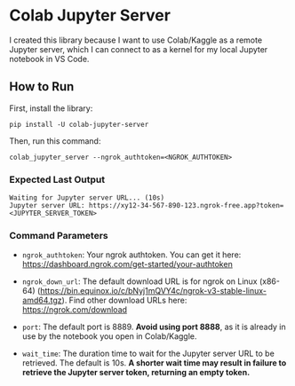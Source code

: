 # Colab Jupyter Server
I created this library because I want to use Colab/Kaggle as a remote Jupyter server, which I can connect to as a kernel for my local Jupyter notebook in VS Code.

## How to Run
First, install the library:
```
pip install -U colab-jupyter-server
```
Then, run this command:
```
colab_jupyter_server --ngrok_authtoken=<NGROK_AUTHTOKEN>
```

### Expected Last Output
```
Waiting for Jupyter server URL... (10s)
Jupyter server URL: https://xy12-34-567-890-123.ngrok-free.app?token=<JUPYTER_SERVER_TOKEN>
```

### Command Parameters
- `ngrok_authtoken`: Your ngrok authtoken. You can get it here: https://dashboard.ngrok.com/get-started/your-authtoken

- `ngrok_down_url`: The default download URL is for ngrok on Linux (x86-64) (https://bin.equinox.io/c/bNyj1mQVY4c/ngrok-v3-stable-linux-amd64.tgz). Find other download URLs here: https://ngrok.com/download

<!-- - `jupyter_password`: The Jupyter server password. You will be asked for a password if not set. -->

- `port`: The default port is 8889. **Avoid using port 8888**, as it is already in use by the notebook you open in Colab/Kaggle.

- `wait_time`: The duration time to wait for the Jupyter server URL to be retrieved. The default is 10s. **A shorter wait time may result in failure to retrieve the Jupyter server token, returning an empty token.**

<!--
## To Do
- [ ] Handle the error when ngrok agent can't run due to limitation of 1 active tunnel for free users.
-->
